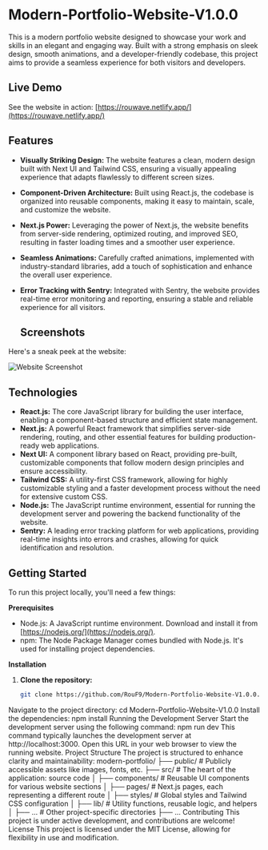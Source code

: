# Modern-Portfolio-Website-V1.0.0

This is a modern portfolio website designed to showcase your work and skills in an elegant and engaging way. Built with a strong emphasis on sleek design, smooth animations, and a developer-friendly codebase, this project aims to provide a seamless experience for both visitors and developers.

## Live Demo

See the website in action: [https://rouwave.netlify.app/](https://rouwave.netlify.app/)

## Features

- **Visually Striking Design:**  The website features a clean, modern design built with Next UI and Tailwind CSS, ensuring a visually appealing experience that adapts flawlessly to different screen sizes. 
- **Component-Driven Architecture:** Built using React.js, the codebase is organized into reusable components, making it easy to maintain, scale, and customize the website.
- **Next.js Power:**  Leveraging the power of Next.js, the website benefits from server-side rendering, optimized routing, and improved SEO, resulting in faster loading times and a smoother user experience.
- **Seamless Animations:** Carefully crafted animations, implemented with industry-standard libraries, add a touch of sophistication and enhance the overall user experience.
- **Error Tracking with Sentry:**  Integrated with Sentry, the website provides real-time error monitoring and reporting, ensuring a stable and reliable experience for all visitors.

  ## Screenshots

Here's a sneak peek at the website:

![Website Screenshot]()

## Technologies

- **React.js:** The core JavaScript library for building the user interface, enabling a component-based structure and efficient state management.
- **Next.js:** A powerful React framework that simplifies server-side rendering, routing, and other essential features for building production-ready web applications.
- **Next UI:** A component library based on React, providing pre-built, customizable components that follow modern design principles and ensure accessibility.
- **Tailwind CSS:** A utility-first CSS framework, allowing for highly customizable styling and a faster development process without the need for extensive custom CSS.
- **Node.js:** The JavaScript runtime environment, essential for running the development server and powering the backend functionality of the website.
- **Sentry:**  A leading error tracking platform for web applications, providing real-time insights into errors and crashes, allowing for quick identification and resolution.

## Getting Started

To run this project locally, you'll need a few things:

**Prerequisites**

- Node.js: A JavaScript runtime environment. Download and install it from [https://nodejs.org/](https://nodejs.org/).
- npm: The Node Package Manager comes bundled with Node.js. It's used for installing project dependencies.

**Installation**

1. **Clone the repository:**
   ```bash
   git clone https://github.com/RouF9/Modern-Portfolio-Website-V1.0.0.git
Navigate to the project directory:
cd Modern-Portfolio-Website-V1.0.0
Install the dependencies:
npm install
Running the Development Server
Start the development server using the following command:
npm run dev
This command typically launches the development server at http://localhost:3000. Open this URL in your web browser to view the running website.
Project Structure
The project is structured to enhance clarity and maintainability:
modern-portfolio/
  ├── public/                # Publicly accessible assets like images, fonts, etc.
  ├── src/                  # The heart of the application: source code
  │   ├── components/        # Reusable UI components for various website sections
  │   ├── pages/             # Next.js pages, each representing a different route
  │   ├── styles/            # Global styles and Tailwind CSS configuration
  │   ├── lib/               # Utility functions, reusable logic, and helpers
  │   ├── ...               # Other project-specific directories
  ├── ...
Contributing
This project is under active development, and contributions are welcome!
License
This project is licensed under the MIT License, allowing for flexibility in use and modification.
